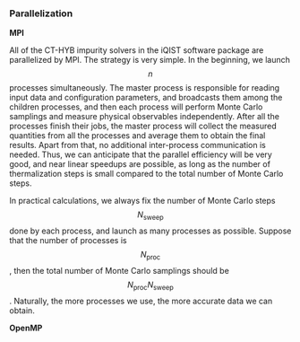### Parallelization

**MPI**

All of the CT-HYB impurity solvers in the iQIST software package are parallelized by MPI. The strategy is very simple. In the beginning, we launch $$n$$ processes simultaneously. The master process is responsible for reading input data and configuration parameters, and broadcasts them among the children processes, and then each process will perform Monte Carlo samplings and measure physical observables independently. After all the processes finish their jobs, the master process will collect the measured quantities from all the processes and average them to obtain the final results. Apart from that, no additional inter-process communication is needed. Thus, we can anticipate that the parallel efficiency will be very good, and near linear speedups are possible, as long as the number of thermalization steps is small compared to the total number of Monte Carlo steps. 

In practical calculations, we always fix the number of Monte Carlo steps $$N_{\text{sweep}}$$ done by each process, and launch as many processes as possible. Suppose that the number of processes is $$N_{\text{proc}}$$, then the total number of Monte Carlo samplings should be $$N_{\text{proc}}N_{\text{sweep}}$$. Naturally, the more processes we use, the more accurate data we can obtain.

**OpenMP**